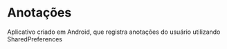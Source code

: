 # Anotações
Aplicativo criado em Android, que registra anotações do usuário utilizando SharedPreferences
